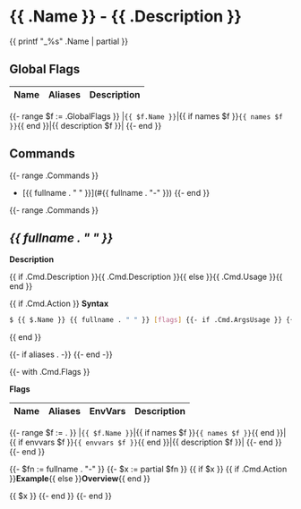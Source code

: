 # {{ .Name }} - {{ .Description }}

{{ printf "_%s" .Name | partial }}

## Global Flags
|Name|Aliases|Description|
|-|-|-|
{{- range $f := .GlobalFlags }}
|```{{ $f.Name }}```|{{ if names $f }}```{{ names $f }}```{{ end }}|{{ description $f }}|
{{- end }}

## Commands

{{- range .Commands }}
* [{{ fullname . " " }}](#{{ fullname . "-" }})
{{- end }}

{{- range .Commands }}

## *{{ fullname . " " }}*

**Description**

{{ if .Cmd.Description }}{{ .Cmd.Description }}{{ else }}{{ .Cmd.Usage }}{{ end }}

{{ if .Cmd.Action }}
**Syntax**

```sh
$ {{ $.Name }} {{ fullname . " " }} [flags] {{- if .Cmd.ArgsUsage }} {{.Cmd.ArgsUsage}}{{ end }}
```
{{ end }}

{{- if aliases . -}}
{{- end -}}

{{- with .Cmd.Flags }}

**Flags**

|Name|Aliases|EnvVars|Description|
|-|-|-|-|
{{- range $f := . }}
|```{{ $f.Name }}```|{{ if names $f }}```{{ names $f }}```{{ end }}|{{ if envvars $f }}```{{ envvars $f }}```{{ end }}|{{ description $f }}|
{{- end }}
{{- end }}

{{- $fn := fullname . "-" }}
{{- $x := partial $fn }}
{{ if $x }}
{{ if .Cmd.Action }}**Example**{{ else }}**Overview**{{ end }}

{{ $x }}
{{- end }}
{{- end }}
